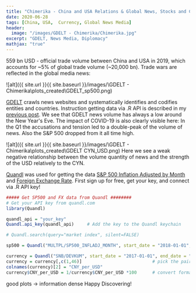 ```yaml
---
title: "Chimerika - China and USA Relations & Global News, Stocks and Currency"
date: 2020-06-28
tags: [China, USA,  Currency, Global News Media]
header:
  image: "/images/GDELT - Chimerika/Chimerika.jpg"
excerpt: "GDELT, News Media, Diplomacy"
mathjax: "true"
---
```


559 bn USD - official trade volume between China and USA in 2019, which accounts for ~5% of global trade volume (~20,000 bn).
Trade wars are reflected in the global media news:

 ![alt]({{ site.url }}{{ site.baseurl }}/images/\GDELT - Chimerika\plots_created\GDELT_sp500.png)

[GDELT](https://www.gdeltproject.org/) crawls news websites and systematically identifies and codifies entities and countries. Instruction getting data via .R API is described in my [previous post](https://zapkon.github.io/homepage/GDELT-Austria/).
We see that GDELT news volume has always a low around the New Year's Eve. The impact of COVID-19 is also clearly visible here:
In the Q1 the accusations and tension led to a double-peak of the volume of news. Also the S&P 500 dropped from it all time high.

 ![alt]({{ site.url }}{{ site.baseurl }}/images/\GDELT - Chimerika\plots_created\GDELT CYN_USD.png)
Here we see a weak negative relationship between the volume quantity of news and the strength of the USD relatively to the CYN.

[Quandl](https://www.quandl.com/) was used for getting the data [S&P 500 Inflation Adjusted by Month](https://www.quandl.com/data/MULTPL/SP500_INFLADJ_MONTH-S-P-500-Inflation-Adjusted-by-Month) and [Foreign Exchange Rate](https://www.quandl.com/data/SNB/DEVKUM-Foreign-Exchange-Rates). First sign up for free, get your key, and connect via .R API key!

```r
##### Get SP500 and FX data from Quandl ########
# Get your API key from quandl.com
library(Quandl)   

quandl_api = "your_key"
Quandl.api_key(quandl_api)     # Add the key to the Quandl keychain

# Quandl.search(query="market index", silent=FALSE)

sp500 = Quandl("MULTPL/SP500_INFLADJ_MONTH", start_date = "2018-01-01", end_date = "2020-07-01")

currency = Quandl("SNB/DEVKUM", start_date = "2017-01-01", end_date = "2020-07-01") # get all pairs
currency = currency[,c(1,46)]                           # pick the pair CYN/USD
colnames(currency)[2] = "CNY_per_USD"
currency$CNY_per_USD = 1/currency$CNY_per_USD *100      # convert format for better interpretation
```


good plots -> information dense
Happy Discovering!
